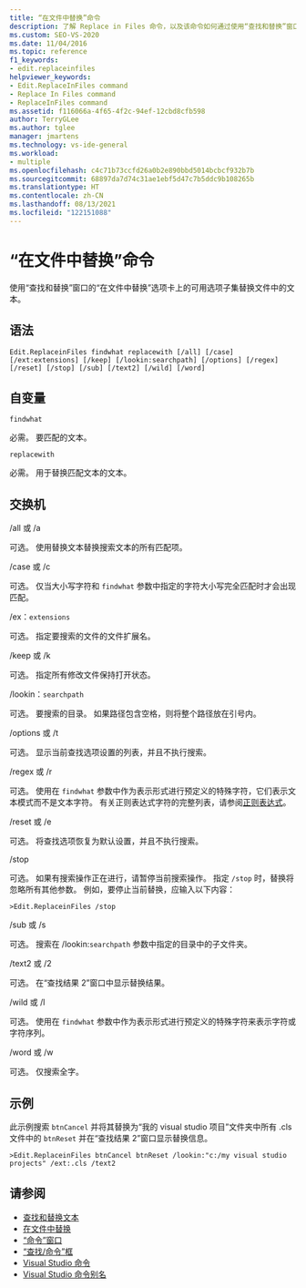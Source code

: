 ```yaml
---
title: “在文件中替换”命令
description: 了解 Replace in Files 命令，以及该命令如何通过使用“查找和替换”窗口的“在文件中替换”选项卡上提供的某些选项来替换文件中的文本。
ms.custom: SEO-VS-2020
ms.date: 11/04/2016
ms.topic: reference
f1_keywords:
- edit.replaceinfiles
helpviewer_keywords:
- Edit.ReplaceInFiles command
- Replace In Files command
- ReplaceInFiles command
ms.assetid: f116066a-4f65-4f2c-94ef-12cbd8cfb598
author: TerryGLee
ms.author: tglee
manager: jmartens
ms.technology: vs-ide-general
ms.workload:
- multiple
ms.openlocfilehash: c4c71b73ccfd26a0b2e890bbd5014bcbcf932b7b
ms.sourcegitcommit: 68897da7d74c31ae1ebf5d47c7b5ddc9b108265b
ms.translationtype: HT
ms.contentlocale: zh-CN
ms.lasthandoff: 08/13/2021
ms.locfileid: "122151088"
---
```

# <a name="replace-in-files-command"></a>“在文件中替换”命令
使用“查找和替换”窗口的“在文件中替换”选项卡上的可用选项子集替换文件中的文本。

## <a name="syntax"></a>语法

```
Edit.ReplaceinFiles findwhat replacewith [/all] [/case]
[/ext:extensions] [/keep] [/lookin:searchpath] [/options] [/regex]
[/reset] [/stop] [/sub] [/text2] [/wild] [/word]
```

## <a name="arguments"></a>自变量
`findwhat`

必需。 要匹配的文本。

`replacewith`

必需。 用于替换匹配文本的文本。

## <a name="switches"></a>交换机
/all 或 /a

可选。 使用替换文本替换搜索文本的所有匹配项。

/case 或 /c

可选。 仅当大小写字符和 `findwhat` 参数中指定的字符大小写完全匹配时才会出现匹配。

/ex：`extensions`

可选。 指定要搜索的文件的文件扩展名。

/keep 或 /k

可选。 指定所有修改文件保持打开状态。

/lookin：`searchpath`

可选。 要搜索的目录。 如果路径包含空格，则将整个路径放在引号内。

/options 或 /t

可选。 显示当前查找选项设置的列表，并且不执行搜索。

/regex 或 /r

可选。 使用在 `findwhat` 参数中作为表示形式进行预定义的特殊字符，它们表示文本模式而不是文本字符。 有关正则表达式字符的完整列表，请参阅[正则表达式](../../ide/using-regular-expressions-in-visual-studio.md)。

/reset 或 /e

可选。 将查找选项恢复为默认设置，并且不执行搜索。

/stop

可选。 如果有搜索操作正在进行，请暂停当前搜索操作。 指定 `/stop` 时，替换将忽略所有其他参数。 例如，要停止当前替换，应输入以下内容：

```
>Edit.ReplaceinFiles /stop
```

/sub 或 /s

可选。 搜索在 /lookin:`searchpath` 参数中指定的目录中的子文件夹。

/text2 或 /2

可选。 在“查找结果 2”窗口中显示替换结果。

/wild 或 /l

可选。 使用在 `findwhat` 参数中作为表示形式进行预定义的特殊字符来表示字符或字符序列。

/word 或 /w

可选。 仅搜索全字。

## <a name="example"></a>示例
此示例搜索 `btnCancel` 并将其替换为“我的 visual studio 项目”文件夹中所有 .cls 文件中的 `btnReset` 并在“查找结果 2”窗口显示替换信息。

```
>Edit.ReplaceinFiles btnCancel btnReset /lookin:"c:/my visual studio projects" /ext:.cls /text2
```

## <a name="see-also"></a>请参阅

- [查找和替换文本](../../ide/finding-and-replacing-text.md)
- [在文件中替换](../../ide/replace-in-files.md)
- [“命令”窗口](../../ide/reference/command-window.md)
- [“查找/命令”框](../../ide/find-command-box.md)
- [Visual Studio 命令](../../ide/reference/visual-studio-commands.md)
- [Visual Studio 命令别名](../../ide/reference/visual-studio-command-aliases.md)
